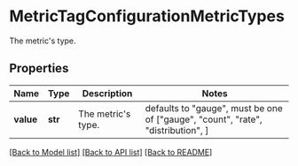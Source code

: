 # MetricTagConfigurationMetricTypes

The metric's type.

## Properties
Name | Type | Description | Notes
------------ | ------------- | ------------- | -------------
**value** | **str** | The metric&#39;s type. | defaults to "gauge",  must be one of ["gauge", "count", "rate", "distribution", ]

[[Back to Model list]](README.md#documentation-for-models) [[Back to API list]](README.md#documentation-for-api-endpoints) [[Back to README]](README.md)


